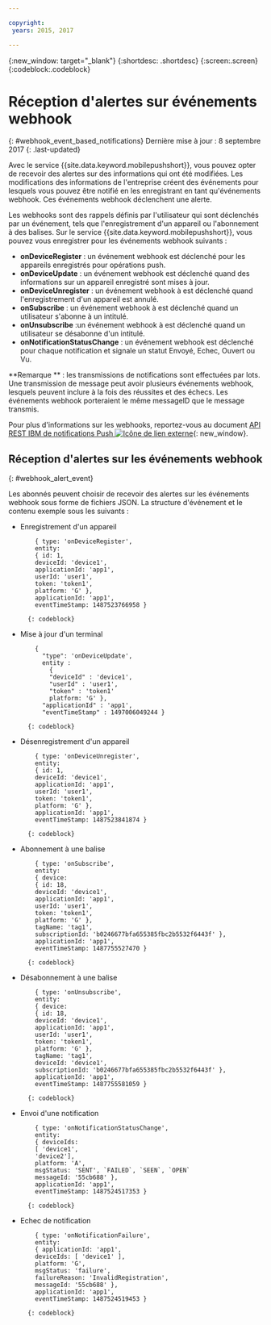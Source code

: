 ```yaml
---

copyright:
 years: 2015, 2017

---
```


{:new_window: target="_blank"}
{:shortdesc: .shortdesc}
{:screen:.screen}
{:codeblock:.codeblock}

# Réception d'alertes sur événements webhook
{: #webhook_event_based_notifications}
Dernière mise à jour : 8 septembre 2017
{: .last-updated}


Avec le service {{site.data.keyword.mobilepushshort}}, vous pouvez opter de recevoir des alertes sur des informations qui ont été modifiées. Les modifications des informations de l'entreprise créent des événements pour lesquels vous pouvez être notifié en les enregistrant en tant qu'événements webhook. Ces événements webhook déclenchent une alerte. 

Les webhooks sont des rappels définis par l'utilisateur qui sont déclenchés par un événement, tels que l'enregistrement d'un appareil ou l'abonnement à des balises. Sur
le service {{site.data.keyword.mobilepushshort}}, vous pouvez vous enregistrer pour les événements webhook suivants : 

- **onDeviceRegister** : un événement webhook est déclenché pour les appareils enregistrés pour opérations push.
- **onDeviceUpdate** : un événement webhook est déclenché quand des informations sur un appareil enregistré sont mises à jour.
- **onDeviceUnregister** : un événement webhook à est déclenché quand l'enregistrement d'un appareil est annulé. 
- **onSubscribe** : un événement webhook à est déclenché quand un utilisateur s'abonne à un intitulé.
- **onUnsubscribe** :un événement webhook à est déclenché quand un utilisateur se désabonne d'un intitulé.
- **onNotificationStatusChange** : un événement webhook est déclenché pour chaque notification et signale un statut Envoyé, Echec, Ouvert ou Vu.


**Remarque ** : les transmissions de notifications sont effectuées par lots. Une transmission de message peut avoir plusieurs événements webhook, lesquels peuvent inclure à la fois des réussites et des échecs. 
Les événements webhook porteraient le même messageID que le message transmis. 

Pour plus d'informations sur les webhooks, reportez-vous au document [API REST IBM de notifications Push ![Icône de lien externe](../../icons/launch-glyph.svg "Icône de lien externe")](https://console.bluemix.net/apidocs/800-push-notifications){: new_window}.

## Réception d'alertes sur les événements webhook
{: #webhook_alert_event}

Les abonnés peuvent choisir de recevoir des alertes sur les événements webhook sous forme de fichiers JSON. La structure d'événement et le contenu exemple sous les suivants :

- Enregistrement d'un appareil
	```
		{ type: 'onDeviceRegister',
		entity:
		{ id: 1,
		deviceId: 'device1',
		applicationId: 'app1',
		userId: 'user1',
		token: 'token1',
		platform: 'G' },
		applicationId: 'app1',
		eventTimeStamp: 1487523766958 }
	```
		{: codeblock}

- Mise à jour d'un terminal

	```
		{
		  "type": 'onDeviceUpdate',
		  entity :
			{
		    "deviceId" : 'device1',
		    "userId" : 'user1',
		    "token" : 'token1'
		  	platform: 'G' },
		  "applicationId" : 'app1',
		  "eventTimeStamp" : 1497006049244 }
	```
		{: codeblock}

- Désenregistrement d'un appareil
	```
		{ type: 'onDeviceUnregister',
		entity:
		{ id: 1,
		deviceId: 'device1',
		applicationId: 'app1',
		userId: 'user1',
		token: 'token1',
		platform: 'G' },
		applicationId: 'app1',
		eventTimeStamp: 1487523841874 }
	```
		{: codeblock}

- Abonnement à une balise
	```
		{ type: 'onSubscribe',
		entity:
		{ device:
		{ id: 18,
		deviceId: 'device1',
		applicationId: 'app1',
		userId: 'user1',
		token: 'token1',
		platform: 'G' },
		tagName: 'tag1',
		subscriptionId: 'b0246677bfa655385fbc2b5532f6443f' },
		applicationId: 'app1',
		eventTimeStamp: 1487755527470 }
	```
		{: codeblock}

- Désabonnement à une balise
	```
		{ type: 'onUnsubscribe',
		entity:
		{ device:
		{ id: 18,
		deviceId: 'device1',
		applicationId: 'app1',
		userId: 'user1',
		token: 'token1',
		platform: 'G' },
		tagName: 'tag1',
		deviceId: 'device1',
		subscriptionId: 'b0246677bfa655385fbc2b5532f6443f' },
		applicationId: 'app1',
		eventTimeStamp: 1487755581059 }
	```
		{: codeblock}

- Envoi d'une notification
	```
		{ type: 'onNotificationStatusChange',
		entity:
		{ deviceIds:
		[ 'device1',
		'device2'],
		platform: 'A',
		msgStatus: 'SENT', `FAILED`, `SEEN`, `OPEN`
		messageId: '55cb688' },
		applicationId: 'app1',
		eventTimeStamp: 1487524517353 }
	```
		{: codeblock}

- Echec de notification
	```
		{ type: 'onNotificationFailure',
		entity:
		{ applicationId: 'app1',
		deviceIds: [ 'device1' ],
		platform: 'G',
		msgStatus: 'failure',
		failureReason: 'InvalidRegistration',
		messageId: '55cb688' },
		applicationId: 'app1',
		eventTimeStamp: 1487524519453 }
	```
		{: codeblock}

